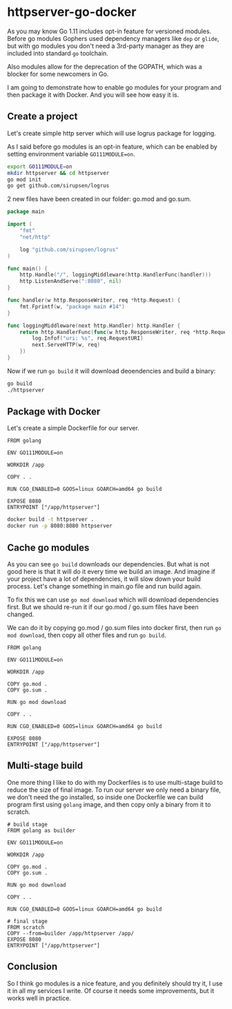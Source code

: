 # httpserver-go-docker

As you may know Go 1.11 includes opt-in feature for versioned modules. Before go modules Gophers used dependency managers like `dep` or `glide`, but with go modules you don't need a 3rd-party manager as they are included into standard `go` toolchain.

Also modules allow for the deprecation of the GOPATH, which was a blocker for some newcomers in Go.

I am going to demonstrate how to enable go modules for your program and then package it with Docker. And you will see how easy it is.

## Create a project

Let's create simple http server which will use logrus package for logging.

As I said before go modules is an opt-in feature, which can be enabled by setting environment variable `GO111MODULE=on`.

```bash
export GO111MODULE=on
mkdir httpserver && cd httpserver
go mod init
go get github.com/sirupsen/logrus
```

2 new files have been created in our folder: go.mod and go.sum.

```go
package main

import (
	"fmt"
	"net/http"

	log "github.com/sirupsen/logrus"
)

func main() {
	http.Handle("/", loggingMiddleware(http.HandlerFunc(handler)))
	http.ListenAndServe(":8080", nil)
}

func handler(w http.ResponseWriter, req *http.Request) {
	fmt.Fprintf(w, "package main #14")
}

func loggingMiddleware(next http.Handler) http.Handler {
	return http.HandlerFunc(func(w http.ResponseWriter, req *http.Request) {
		log.Infof("uri: %s", req.RequestURI)
		next.ServeHTTP(w, req)
	})
}
```

Now if we run `go build` it will download deoendencies and build a binary:

```bash
go build
./httpserver
```

## Package with Docker

Let's create a simple Dockerfile for our server.

```
FROM golang

ENV GO111MODULE=on

WORKDIR /app

COPY . .

RUN CGO_ENABLED=0 GOOS=linux GOARCH=amd64 go build

EXPOSE 8080
ENTRYPOINT ["/app/httpserver"]
```

```bash
docker build -t httpserver .
docker run -p 8080:8080 httpserver
```

## Cache go modules

As you can see `go build` downloads our dependencies. But what is not good here is that it will do it every time we build an image. And imagine if your project have a lot of dependencies, it will slow down your build process. Let's change something in main.go file and run build again.

To fix this we can use `go mod download` which will download dependencies first. But we should re-run it if our go.mod / go.sum files have been changed.

We can do it by copying go.mod / go.sum files into docker first, then run `go mod download`, then copy all other files and run `go build`.

```
FROM golang

ENV GO111MODULE=on

WORKDIR /app

COPY go.mod .
COPY go.sum .

RUN go mod download

COPY . .

RUN CGO_ENABLED=0 GOOS=linux GOARCH=amd64 go build

EXPOSE 8080
ENTRYPOINT ["/app/httpserver"]
```

## Multi-stage build

One more thing I like to do with my Dockerfiles is to use multi-stage build to reduce the size of final image. To run our server we only need a binary file, we don't need the go installed, so inside one Dockerfile we can build program first using `golang` image, and then copy only a binary from it to scratch.

```
# build stage
FROM golang as builder

ENV GO111MODULE=on

WORKDIR /app

COPY go.mod .
COPY go.sum .

RUN go mod download

COPY . .

RUN CGO_ENABLED=0 GOOS=linux GOARCH=amd64 go build

# final stage
FROM scratch
COPY --from=builder /app/httpserver /app/
EXPOSE 8080
ENTRYPOINT ["/app/httpserver"]
```

## Conclusion

So I think go modules is a nice feature, and you definitely should try it, I use it in all my services I write. Of course it needs some improvements, but it works well in practice.
